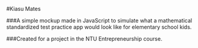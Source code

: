 #Kiasu Mates

###A simple mockup made in JavaScript to simulate what a mathematical standardized test practice app would look like for elementary school kids.

###Created for a project in the NTU Entrepreneurship course.

